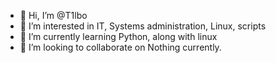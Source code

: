 - 👋 Hi, I’m @T1lbo
- 👀 I’m interested in IT, Systems administration, Linux, scripts
- 🌱 I’m currently learning Python, along with linux
- 💞️ I’m looking to collaborate on Nothing currently.

<!---
T1lbo/T1lbo is a ✨ special ✨ repository because its `README.md` (this file) appears on your GitHub profile.
You can click the Preview link to take a look at your changes.
--->
